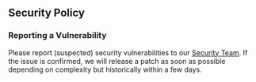 ## Security Policy

### Reporting a Vulnerability

Please report (suspected) security vulnerabilities to our [Security Team](mailto:codevaultllc@gmail.com). If the issue is confirmed, we will release a patch as soon as possible depending on complexity but historically within a few days.
